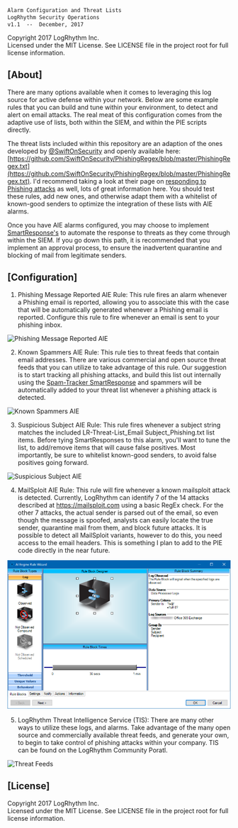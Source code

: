 
    Alarm Configuration and Threat Lists
    LogRhythm Security Operations
    v1.1  --  December, 2017

Copyright 2017 LogRhythm Inc.   
Licensed under the MIT License. See LICENSE file in the project root for full license information.


## [About]
    
There are many options available when it comes to leveraging this log source for active defense within your network. Below are some example rules that you can build and tune within your environment, to detect and alert on email attacks. The real meat of this configuration comes from the adaptive use of lists, both within the SIEM, and within the PIE scripts directly.

The threat lists included within this repository are an adaption of the ones developed by [@SwiftOnSecurity](https://twitter.com/SwiftOnSecurity) and openly available here: [https://github.com/SwiftOnSecurity/PhishingRegex/blob/master/PhishingRegex.txt](https://github.com/SwiftOnSecurity/PhishingRegex/blob/master/PhishingRegex.txt). I'd recommend taking a look at their page on [responding to Phishing attacks](https://decentsecurity.com/#/malware-web-and-phishing-investigation/) as well, lots of great information here. You should test these rules, add new ones, and otherwise adapt them with a whitelist of known-good senders to optimize the integration of these lists with AIE alarms.

Once you have AIE alarms configured, you may choose to implement [SmartResponse's](/SmartResponse/) to automate the response to threats as they come through within the SIEM. If you go down this path, it is recommended that you implement an approval process, to ensure the inadvertent quarantine and blocking of mail from legitimate senders.


## [Configuration]

1) Phishing Message Reported AIE Rule: This rule fires an alarm whenever a Phishing email is reported, allowing you to associate this with the case that will be automatically generated whenever a Phishing email is reported. Configure this rule to fire whenever an email is sent to your phishing inbox.

![Phishing Message Reported AIE](/images/AIE_Phishing-Email-Reported.png)

2) Known Spammers AIE Rule: This rule ties to threat feeds that contain email addresses. There are various commercial and open source threat feeds that you can utilize to take advantage of this rule. Our suggestion is to start tracking all phishing attacks, and build this list out internally using the [Spam-Tracker SmartResponse](/Scripts/Spam-Tracker/) and spammers will be automatically added to your threat list whenever a phishing attack is detected.

![Known Spammers AIE](/images/AIE_Known-Spammers.png)

3) Suspicious Subject AIE Rule: This rule fires whenever a subject string matches the included LR-Threat-List_Email Subject_Phishing.txt list items. Before tying SmartResponses to this alarm, you'll want to tune the list, to add/remove items that will cause false positives. Most importantly, be sure to whitelist known-good senders, to avoid false positives going forward.

![Suspicious Subject AIE](/images/AIE_Suspicious-Subject.png)

4) MailSploit AIE Rule: This rule will fire whenever a known mailsploit attack is detected. Currently, LogRhythm can identify 7 of the 14 attacks described at https://mailsploit.com using a basic RegEx check. For the other 7 attacks, the actual sender is parsed out of the email, so even though the message is spoofed, analysts can easily locate the true sender, quarantine mail from them, and block future attacks. It is possible to detect all MailSploit variants, however to do this, you need access to the email headers. This is something I plan to add to the PIE code directly in the near future.

![MailSploit AIE](/images/AIE_MailSploit.png)

5) LogRhythm Threat Intelligence Service (TIS): There are many other ways to utilize these logs, and alarms. Take advantage of the many open source and commercially available threat feeds, and generate your own, to begin to take control of phishing attacks within your company. TIS can be found on the LogRhythm Community Poratl.

![Threat Feeds](/images/Commercial-and-OpenSource-Threat-Feeds.png)


## [License]

Copyright 2017 LogRhythm Inc.   
Licensed under the MIT License. See LICENSE file in the project root for full license information.
